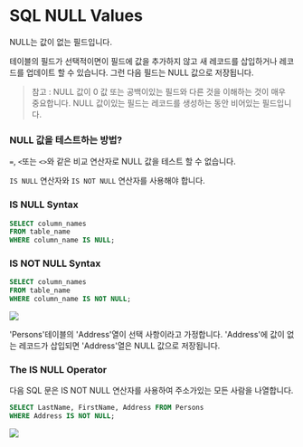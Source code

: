 # SQL NULL Values

NULL는 값이 없는 필드입니다. 

테이블의 필드가 선택적이면이 필드에 값을 추가하지 않고 새 레코드를 삽입하거나 레코드를 업데이트 할 수 있습니다. 그런 다음 필드는 NULL 값으로 저장됩니다.

>참고 : NULL 값이 0 값 또는 공백이있는 필드와 다른 것을 이해하는 것이 매우 중요합니다. NULL 값이있는 필드는 레코드를 생성하는 동안 비어있는 필드입니다.


### NULL 값을 테스트하는 방법? 

`=`, `<`또는 `<>`와 같은 비교 연산자로 NULL 값을 테스트 할 수 없습니다. 

`IS NULL` 연산자와 `IS NOT NULL` 연산자를 사용해야 합니다.

### IS NULL Syntax

```sql
SELECT column_names
FROM table_name
WHERE column_name IS NULL;
```

### IS NOT NULL Syntax

```sql
SELECT column_names
FROM table_name
WHERE column_name IS NOT NULL;
```
![](///Users/janggunhee/projects/md-file/sql-md/images/demo4.png)

'Persons'테이블의 'Address'열이 선택 사항이라고 가정합니다. 'Address'에 값이 없는 레코드가 삽입되면 'Address'열은 NULL 값으로 저장됩니다.

### The IS NULL Operator

다음 SQL 문은 IS NOT NULL 연산자를 사용하여 주소가있는 모든 사람을 나열합니다.

```sql
SELECT LastName, FirstName, Address FROM Persons
WHERE Address IS NOT NULL;
```
![](///Users/janggunhee/projects/md-file/sql-md/images/isnotnull.png)
